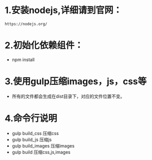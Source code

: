 # 1.安装nodejs,详细请到官网：
    https://nodejs.org/
# 2.初始化依赖组件：
  * npm install

# 3.使用gulp压缩images，js，css等
  * 所有的文件都会生成在dist目录下，对应的文件位置不变。
  
# 4.命令行说明
  * gulp build_css 压缩css
  * gulp build_js 压缩js
  * gulp build_images 压缩images
  * gulp build 压缩css,js,images 
